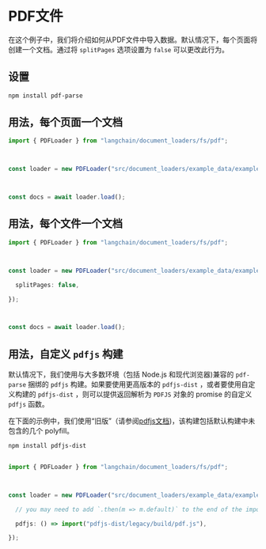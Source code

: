 # PDF文件

在这个例子中，我们将介绍如何从PDF文件中导入数据。默认情况下，每个页面将创建一个文档。通过将 `splitPages` 选项设置为 `false` 可以更改此行为。

## 设置

```bash npm2yarn
npm install pdf-parse

```


## 用法，每个页面一个文档

```typescript
import { PDFLoader } from "langchain/document_loaders/fs/pdf";



const loader = new PDFLoader("src/document_loaders/example_data/example.pdf");



const docs = await loader.load();

```


## 用法，每个文件一个文档

```typescript
import { PDFLoader } from "langchain/document_loaders/fs/pdf";



const loader = new PDFLoader("src/document_loaders/example_data/example.pdf", {

  splitPages: false,

});



const docs = await loader.load();

```


## 用法，自定义 `pdfjs` 构建

默认情况下，我们使用与大多数环境（包括 Node.js 和现代浏览器)兼容的 `pdf-parse` 捆绑的 `pdfjs` 构建。如果要使用更高版本的 `pdfjs-dist` ，或者要使用自定义构建的 `pdfjs-dist` ，则可以提供返回解析为 `PDFJS` 对象的 promise 的自定义 `pdfjs` 函数。

在下面的示例中，我们使用“旧版”（请参阅[pdfjs文档](https://github.com/mozilla/pdf.js/wiki/Frequently-Asked-Questions#which-browsersenvironments-are-supported))，该构建包括默认构建中未包含的几个 polyfill。

```bash npm2yarn
npm install pdfjs-dist

```


```typescript

import { PDFLoader } from "langchain/document_loaders/fs/pdf";



const loader = new PDFLoader("src/document_loaders/example_data/example.pdf", {

  // you may need to add `.then(m => m.default)` to the end of the import

  pdfjs: () => import("pdfjs-dist/legacy/build/pdf.js"),

});

```

